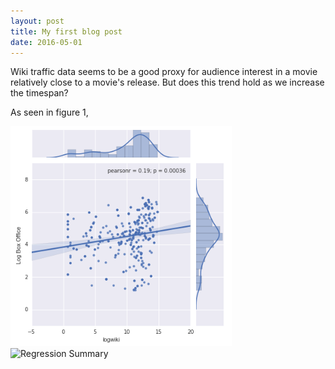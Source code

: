```yaml
---
layout: post
title: My first blog post
date: 2016-05-01
---
```



Wiki traffic data seems to be a good proxy for audience interest in a movie relatively close to a movie's release.  But does this trend hold as we increase the timespan?

As seen in figure 1, 


![Scatter Plot of Cost vs. Box Office Revenue](image1.png)
![Regression Summary](image2.png)
